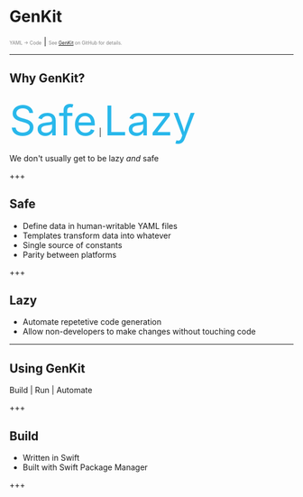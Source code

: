 # GenKit
<span style="font-size:0.6em; color:gray">YAML -> Code</span> |
<span style="font-size:0.6em; color:gray">See <a href="https://github.com/SmallPlanetSwift/GenKit/" target="_blank">GenKit</a> on GitHub for details.</span>

---

## Why GenKit?
<span style="font-size:5.2em; color:#29B8EB">Safe</span> |
<span style="font-size:5.2em; color:#29B8EB">Lazy</span>

We don't usually get to be lazy _and_ safe

+++

## Safe

* Define data in human-writable YAML files
* Templates transform data into whatever
* Single source of constants
* Parity between platforms

+++

## Lazy

* Automate repetetive code generation
* Allow non-developers to make changes without touching code

---

## Using GenKit
Build | Run | Automate

+++

## Build

* Written in Swift
* Built with Swift Package Manager

+++

```swift build
